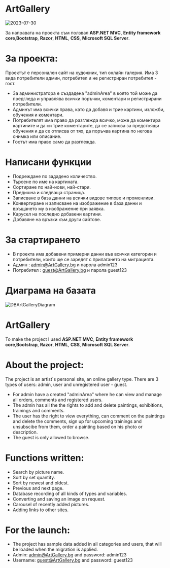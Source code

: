 # ArtGallery
![2023-07-30](https://github.com/OlegAnokhin/FinalProject-ArtGallery/assets/102062768/50f9b4bc-6b4d-482e-a7eb-a5a1146e7094)

За направата на проекта съм ползвал **ASP.NET MVC**, **Entity framework core**,**Bootstrap**, **Razor**, **HTML**, **CSS**, **Microsoft SQL Server**.

# За проекта:
Проектът е персонален сайт на художник, тип онлайн галерия. 
Има 3 вида потребители админ, потребител и не регистриран потребител - гост. 
* За администратора е създадена "adminArea" в която той може да предгледа и управлява всички поръчки, коментари и регистрирани потребители.
* Админът има всички права, като да добавя и трие картини, изложби, обучения и коментари.
* Потребителят има право да разглежда всичко, може да коментира картините и да си трие коментарите, да се записва за предстоящи обучения и да се отписва от тях, да поръчва картина по негова снимка или описание.
* Гостът има право само да разглежда.

# Написани функции
* Подреждане по зададено количество.
* Търсене по име на картината.
* Сортиране по най-нови, най-стари.
* Предишна и следваща страница.
* Записване в база данни на всички видове типове и променливи.
* Конвертиране и записване на изображение в база данни и връщането му в изображение при заявка.
* Карусел на последно добавени картини.
* Добавяне на връзки към други сайтове.

# За стартирането
* В проекта има добавени примерни данни във всички категории и потребители, които ще се заредят с прилагането на миграцията.
* Админ : admin@ArtGallery.bg и парола admin123
* Потребител : guest@ArtGallery.bg и парола guest123

# Диаграма на базата
![DBArtGalleryDiagram](https://github.com/OlegAnokhin/MVC-ArtGallery/assets/102062768/33d51b51-cd92-444b-a6cc-8574e1e07fa2)

# ArtGallery
To make the project I used **ASP.NET MVC**, **Entity framework core**,**Bootstrap**, **Razor**, **HTML**, **CSS**, **Microsoft SQL Server**.

# About the project:
The project is an artist`s personal site, an online gallery type.
There are 3 types of users: admin, user and unregistered user - guest.
* For admin have a created "adminArea" where he can view and manage all orders, comments and registered users.
* The admin has all the the rights to add and delete paintings, exhibitions, trainings and comments.
* The user has the right to view everything, can comment on the paintings and delete the comments, sign up for upcoming trainings and unsubscibe from them, order a painting based on his photo or description.
* The guest is only allowed to browse.

# Functions written:
* Search by picture name.
* Sort by set quantity.
* Sort by newest and oldest.
* Previous and next page.
* Database recording of all kinds of types and variables.
* Converting and saving an image on request.
* Carousel of recently added pictures.
* Adding links to other sites.

# For the launch:
* The project has sample data added in all categories and users, that will be loaded when the migration is applied.
* Admin: admin@ArtGallery.bg and password: admin123
* Username: guest@ArtGallery.bg and password: guest123 
